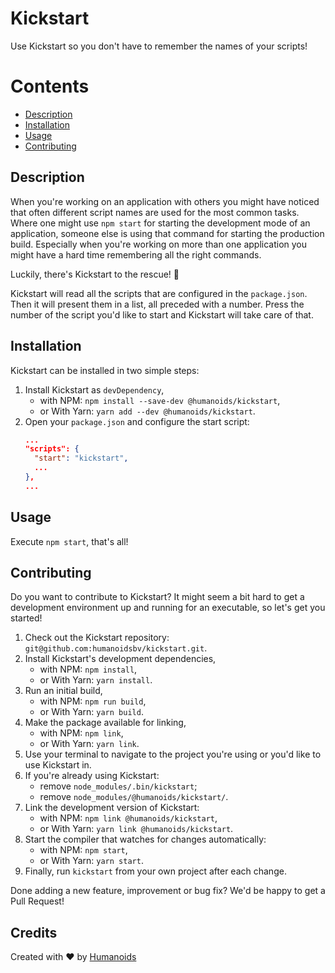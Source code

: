 # Kickstart

Use Kickstart so you don't have to remember the names of your scripts!

# Contents

- [Description](#description)
- [Installation](#installation)
- [Usage](#usage)
- [Contributing](#contributing)

## Description

When you're working on an application with others you might have noticed that often different script names are used for the most common tasks. Where one might use `npm start` for starting the development mode of an application, someone else is using that command for starting the production build. Especially when you're working on more than one application you might have a hard time remembering all the right commands.

Luckily, there's Kickstart to the rescue! 🚀

Kickstart will read all the scripts that are configured in the `package.json`. Then it will present them in a list, all preceded with a number. Press the number of the script you'd like to start and Kickstart will take care of that.

## Installation

Kickstart can be installed in two simple steps:

1. Install Kickstart as `devDependency`,
   - with NPM: `npm install --save-dev @humanoids/kickstart`,
   - or With Yarn: `yarn add --dev @humanoids/kickstart`.
2. Open your `package.json` and configure the start script:
   ```json
   ...
   "scripts": {
     "start": "kickstart",
     ...
   },
   ...
   ```

## Usage

Execute `npm start`, that's all!

## Contributing

Do you want to contribute to Kickstart? It might seem a bit hard to get a development environment up and running for an executable, so let's get you started!

1. Check out the Kickstart repository: `git@github.com:humanoidsbv/kickstart.git`.
2. Install Kickstart's development dependencies,
   - with NPM: `npm install`,
   - or With Yarn: `yarn install`.
3. Run an initial build,
   - with NPM: `npm run build`,
   - or With Yarn: `yarn build`.
4. Make the package available for linking,
   - with NPM: `npm link`,
   - or With Yarn: `yarn link`.
5. Use your terminal to navigate to the project you're using or you'd like to use Kickstart in.
6. If you're already using Kickstart:
   - remove `node_modules/.bin/kickstart`;
   - remove `node_modules/@humanoids/kickstart/`.
7. Link the development version of Kickstart:
   - with NPM: `npm link @humanoids/kickstart`,
   - or With Yarn: `yarn link @humanoids/kickstart`.
8. Start the compiler that watches for changes automatically:
   - with NPM: `npm start`,
   - or With Yarn: `yarn start`.
9. Finally, run `kickstart` from your own project after each change.

Done adding a new feature, improvement or bug fix? We'd be happy to get a Pull Request!

## Credits

Created with ♥ by [Humanoids](https://humanoids.nl)
